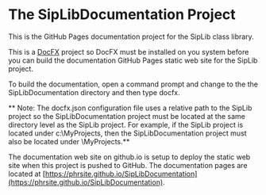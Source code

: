 # The SipLibDocumentation Project
This is the GitHub Pages documentation project for the SipLib class library.

This is a [DocFX](https://dotnet.github.io/docfx) project so DocFX must be installed on you system before you can build the documentation GitHub Pages static web site for the SipLib project.

To build the documentation, open a command prompt and change to the the SipLibDocumentation directory and then type docfx.

** Note: The docfx.json configuration file uses a relative path to the SipLib project so the SipLibDocumentation project must be located at the same directory level as the SipLib project. For example, if the SipLib project is located under c:\MyProjects, then the SipLibDocumentation project must also be located under \MyProjects.**

The documentation web site on github.io is setup to deploy the static web site when this project is pushed to GitHub. The documentation pages are located at [https://phrsite.github.io/SipLibDocumentation](https://phrsite.github.io/SipLibDocumentation).
